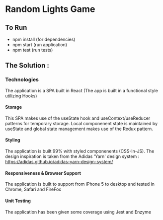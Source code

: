 # Random Lights Game

## To Run

* npm install (for dependencies)
* npm start (run application)
* npm test (run tests)

## The Solution :


### Technologies

The application is a SPA built in React (The app is built in a functional style utilizing Hooks)

#### Storage

This SPA makes use of the useState hook and useContext/useReducer patterns for temporary storage.
Local componenent state is maintained by useState and global state management makes use of the Redux pattern.


#### Styling

The application is built 99% with styled componenents (CSS-In-JS).
The design inspiration is taken from the Adidas 'Yarn' design system : https://adidas.github.io/adidas-yarn-design-system/

#### Responsiveness & Browser Support

The application is built to support from iPhone 5 to desktop and tested in Chrome, Safari and FireFox

#### Unit Testing

The application has been given some coverage using Jest and Enzyme